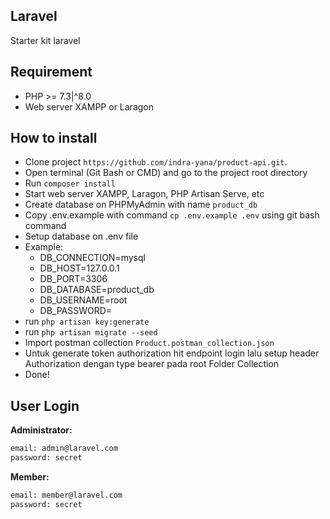 ## Laravel

Starter kit laravel

## Requirement
-   PHP >= 7.3|^8.0
-   Web server XAMPP or Laragon

## How to install
-   Clone project `https://github.com/indra-yana/product-api.git`.
-   Open terminal (Git Bash or CMD) and go to the project root directory
-   Run `composer install`
-   Start web server XAMPP, Laragon, PHP Artisan Serve, etc
-   Create database on PHPMyAdmin with name `product_db`
-   Copy .env.example with command `cp .env.example .env` using git bash command
-   Setup database on .env file
-   Example:
    -   DB_CONNECTION=mysql
    -   DB_HOST=127.0.0.1
    -   DB_PORT=3306
    -   DB_DATABASE=product_db
    -   DB_USERNAME=root
    -   DB_PASSWORD=
-   run `php artisan key:generate`
-   run `php artisan migrate --seed`
-   Import postman collection `Product.postman_collection.json`
-   Untuk generate token authorization hit endpoint login lalu setup header Authorization dengan type bearer pada root Folder Collection
-   Done!

## User Login

**Administrator:**

```bash
email: admin@laravel.com
password: secret
```

**Member:**

```bash
email: member@laravel.com
password: secret
```
